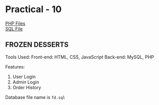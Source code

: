 # Practical - 10

<a href="https://github.com/anuragbansal009/webtechpractical-sem4/tree/main/Practical-10/frozen_desserts">PHP Files</a><br>
<a href="https://github.com/anuragbansal009/webtechpractical-sem4/tree/main/Practical-10/fd.sql">SQL File</a><br>

## FROZEN DESSERTS

Tools Used:
Front-end: HTML, CSS, JavaScript
Back-end: MySQL, PHP

Features:
1. User Login
2. Admin Login
3. Order History

Database file name is `fd.sql`
